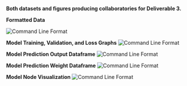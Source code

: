 **Both datasets and figures producing collaboratories for Deliverable 3.**

**Formatted Data**

![Command Line Format](https://cdn.discordapp.com/attachments/215581700556718080/819845123876847646/unknown.png)

**Model Training, Validation, and Loss Graphs**
![Command Line Format](https://cdn.discordapp.com/attachments/215581700556718080/819844891541504050/hmSZc5z8iVfAAAAABJRU5ErkJggg.png)

**Model Prediction Output Dataframe**
![Command Line Format](https://cdn.discordapp.com/attachments/215581700556718080/819844848601268224/unknown.png)

**Model Prediction Weight Dataframe**
![Command Line Format](https://cdn.discordapp.com/attachments/215581700556718080/819844768992854046/unknown.png)

**Model Node Visualization**
![Command Line Format](https://cdn.discordapp.com/attachments/215581700556718080/819844612717019136/unknown.png)
